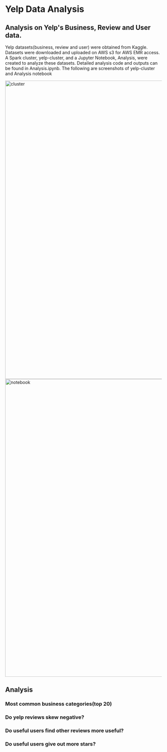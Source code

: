 # Yelp Data Analysis
## Analysis on Yelp's Business, Review and User data.

Yelp datasets(business, review and user) were obtained from Kaggle. Datasets were downloaded and uploaded on AWS s3 for AWS EMR access. A Spark cluster, yelp-cluster, and a Jupyter Notebook, Analysis, were created to analyze these datasets. Detailed analysis code and outputs can be found in Analysis.ipynb.
The following are screenshots of yelp-cluster and Analysis notebook


<img width="960" alt="cluster" src="https://user-images.githubusercontent.com/57785809/81002951-16bbff00-8e18-11ea-83ec-51ebd0530082.png">

<img width="958" alt="notebook" src="https://user-images.githubusercontent.com/57785809/81002960-191e5900-8e18-11ea-9df9-dee5086521d3.png">



## Analysis
### Most common business categories(top 20)
### Do yelp reviews skew negative?
### Do useful users find other reviews more useful?
### Do useful users give out more stars?
